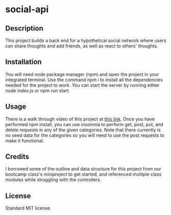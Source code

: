 # social-api

## Description

This project builds a back end for a hypothetical social network where users can share thoughts and add friends, as well as react to others' thoughts. 

## Installation

You will need node package manager (npm) and open the project in your integrated terminal. Use the command npm i to install all the dependencies needed for the project to work. You can start the server by running either node index.js or npm run start. 

## Usage

There is a walk through video of this project at [this link](https://drive.google.com/file/d/1zjgntZma86cyqbcu2BYMNped3MZsrIap/view). Once you have performed npm install, you can use insomnia to perform get, post, put, and delete requests in any of the given categories. Note that there currently is no seed data for the categories so you will need to use the post requests to make it functional.

## Credits

I borrowed some of the outline and data structure for this project from our bootcamp class's miniproject to get started, and referenced multiple class modules while struggling with the controllers.

## License

Standard MIT license.

